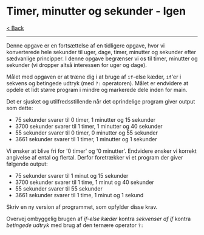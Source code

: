 # Timer, minutter og sekunder - Igen

[< Back](../README.md)

---

Denne opgave er en fortsættelse af en tidligere opgave, hvor vi konverterede hele sekunder til uger, dage, timer, minutter og sekunder efter sædvanlige principper. I denne opgave begrænser vi os til timer, minutter og sekunder (vi dropper altså interessen for uger og dage).

Målet med opgaven er at træne dig i at bruge af `if`-else kæder, `if`'er i sekvens og betingede udtryk (med `?:` operatoren). Målet er endvidere at opdele et lidt større program i mindre og markerede dele inden for main.

Det er sjusket og utilfredsstillende når det oprindelige program giver output som dette:

- 75 sekunder svarer til 0 timer, 1 minutter og 15 sekunder
- 3700 sekunder svarer til 1 timer, 1 minutter og 40 sekunder
- 55 sekunder svarer til 0 timer, 0 minutter og 55 sekunder
- 3661 sekunder svarer til 1 timer, 1 minutter og 1 sekunder

Vi ønsker at blive fri for '0 timer' og '0 minutter'. Endvidere ønsker vi korrekt angivelse af ental og flertal. Derfor foretrækker vi et program der giver følgende output:

- 75 sekunder svarer til 1 minut og 15 sekunder
- 3700 sekunder svarer til 1 time, 1 minut og 40 sekunder
- 55 sekunder svarer til 55 sekunder
- 3661 sekunder svarer til 1 time, 1 minut og 1 sekund

Skriv en ny version af programmet, som opfylder disse krav.

Overvej ombyggelig brugen af *if-else kæder* kontra *sekvenser af if* kontra *betingede udtryk* med brug af den ternære operator `?:`
